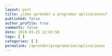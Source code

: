 ```yaml
---
layout: post
title: ¿Cómo aprender a programar aplicaciones?
published: false
author_profile: true
comments: false
date: 2019-03-25 12:03:58
tags: [ ]
categories: [ ]
permalink: /aprender/programacion/aplicaciones
---
```

